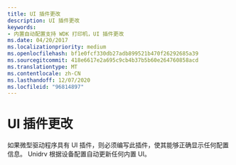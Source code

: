 ```yaml
---
title: UI 插件更改
description: UI 插件更改
keywords:
- 内置自动配置支持 WDK 打印机，UI 插件更改
ms.date: 04/20/2017
ms.localizationpriority: medium
ms.openlocfilehash: bf1e0fcf330db27adb899521b470f26292685a39
ms.sourcegitcommit: 418e6617e2a695c9cb4b37b5b60e264760858acd
ms.translationtype: MT
ms.contentlocale: zh-CN
ms.lasthandoff: 12/07/2020
ms.locfileid: "96814897"
---
```

# <a name="ui-plug-in-changes"></a>UI 插件更改


如果微型驱动程序具有 UI 插件，则必须编写此插件，使其能够正确显示任何配置信息。 Unidrv 根据设备配置自动更新任何内置 UI。

 

 




